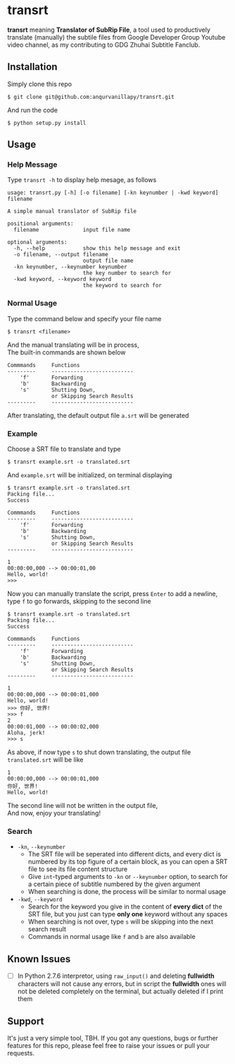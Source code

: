 transrt
=======

**transrt** meaning **Translator of SubRip File**, a tool used to
productively translate (manually) the subtile files from Google
Developer Group Youtube video channel, as my contributing to GDG
Zhuhai Subtitle Fanclub.

Installation
------------

Simply clone this repo

```
$ git clone git@github.com:anqurvanillapy/transrt.git
```

And run the code

```
$ python setup.py install
```

Usage
-----

### Help Message ###

Type `transrt -h` to display help mesage, as follows

```
usage: transrt.py [-h] [-o filename] [-kn keynumber | -kwd keyword] filename

A simple manual translator of SubRip file

positional arguments:
  filename              input file name

optional arguments:
  -h, --help            show this help message and exit
  -o filename, --output filename
                        output file name
  -kn keynumber, --keynumber keynumber
                        the key number to search for
  -kwd keyword, --keyword keyword
                        the keyword to search for

```

### Normal Usage ###

Type the command below and specify your file name

```
$ transrt <filename>
```

And the manual translating will be in process,  
The built-in commands are shown below

```
Commmands     Functions
---------     --------------------------
    'f'       Forwarding
    'b'       Backwarding
    's'       Shutting Down,
              or Skipping Search Results
---------     --------------------------
```

After translating, the default output file `a.srt` will be generated

### Example ###

Choose a SRT file to translate and type

```
$ transrt example.srt -o translated.srt
```

And `example.srt` will be initialized, on terminal displaying

```
$ transrt example.srt -o translated.srt
Packing file...
Success

Commmands     Functions
---------     --------------------------
    'f'       Forwarding
    'b'       Backwarding
    's'       Shutting Down,
              or Skipping Search Results
---------     --------------------------

1
00:00:00,000 --> 00:00:01,00
Hello, world!
>>> 
```
Now you can manually translate the script, press `Enter` to add a
newline, type `f` to go forwards, skipping to the second line

```
$ transrt example.srt -o translated.srt
Packing file...
Success

Commmands     Functions
---------     --------------------------
    'f'       Forwarding
    'b'       Backwarding
    's'       Shutting Down,
              or Skipping Search Results
---------     --------------------------

1
00:00:00,000 --> 00:00:01,000
Hello, world!
>>> 你好, 世界!
>>> f
2
00:00:01,000 --> 00:00:02,000
Aloha, jerk!
>>> s
```

As above, if now type `s` to shut down translating, the output file
`translated.srt` will be like

```
1
00:00:00,000 --> 00:00:01,000
你好, 世界!
Hello, world!
```

The second line will not be written in the output file,  
And now, enjoy your translating!

### Search ###

- `-kn`, `--keynumber`
    + The SRT file will be seperated into different dicts, and every
    dict is numbered by its top figure of a certain block, as you can
    open a SRT file to see its file content structure
    + Give `int`-typed arguments to `-kn` or `--keynumber` option, to
    search for a certain piece of subtitle numbered by the given
    argument
    + When searching is done, the process will be similar to normal
    usage
- `-kwd`, `--keyword`
    + Search for the keyword you give in the content of **every dict**
    of the SRT file, but you just can type **only one** keyword
    without any spaces
    + When searching is not over, type `s` will be skipping into the
    next search result
    + Commands in normal usage like `f` and `b` are also available

Known Issues
------------

* [ ] In Python 2.7.6 interpretor, using `raw_input()` and deleting
**fullwidth** characters will not cause any errors, but in script the
**fullwidth** ones will not be deleted completely on the terminal, but
actually deleted if I print them

Support
-------

It's just a very simple tool, TBH. If you got any questions, bugs or
further features for this repo, please feel free to raise your issues
or pull your requests.